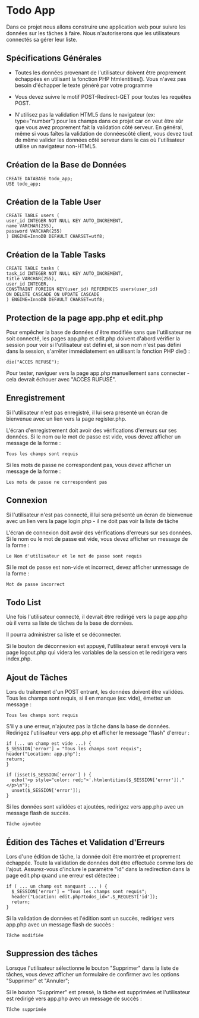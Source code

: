 # Todo App

Dans ce projet nous allons construire une application web pour suivre les données sur les tâches à faire. Nous n'autoriserons que les utilisateurs connectés sa gérer leur liste.

## Spécifications Générales

- Toutes les données provenant de l'utilisateur doivent être proprement échappées en utilisant la fonction PHP htmlentities(). Vous n'avez pas besoin d'échapper le texte généré par votre programme

- Vous devez suivre le motif POST-Redirect-GET pour toutes les requêtes POST.

- N'utilisez pas la validation HTML5 dans le navigateur (ex: type="number") pour les champs dans ce projet car on veut être sûr que vous avez proprement fait la validation côté serveur. En général, même si vous faîtes la validation de donnéescôté client, vous devez tout de même valider les données côté serveur dans le cas où l'utilisateur utilise un navigateur non-HTML5.

## Création de la Base de Données

```
CREATE DATABASE todo_app;
USE todo_app;
```

## Création de la Table User

```
CREATE TABLE users (
user_id INTEGER NOT NULL KEY AUTO_INCREMENT,
name VARCHAR(255),
password VARCHAR(255)
) ENGINE=InnoDB DEFAULT CHARSET=utf8;
```

## Création de la Table Tasks

```
CREATE TABLE tasks (
task_id INTEGER NOT NULL KEY AUTO_INCREMENT,
title VARCHAR(255),
user_id INTEGER,
CONSTRAINT FOREIGN KEY(user_id) REFERENCES users(user_id)
ON DELETE CASCADE ON UPDATE CASCADE
) ENGINE=InnoDB DEFAULT CHARSET=utf8;
```

## Protection de la page app.php et edit.php

Pour empêcher la base de données d'être modifiée sans que l'utilisateur ne soit connecté, les pages app.php et edit.php doivent d'abord vérifier la session pour voir si l'utilisateur est défini et, si son nom n'est pas défini dans la session, s'arrêter immédiatement en utilisant la fonction PHP die() :

```
die("ACCES REFUSÉ");
```

Pour tester, naviguer vers la page app.php manuellement sans connecter - cela devrait échouer avec "ACCES RUFUSÉ".

## Enregistrement

Si l'utilisateur n'est pas enregistré, il lui sera présenté un écran de bienvenue avec un lien vers la page register.php.

L'écran d'enregistrement doit avoir des vérifications d'erreurs sur ses données. Si le nom ou le mot de passe est vide, vous devez afficher un message de la forme :

```
Tous les champs sont requis
```

Si les mots de passe ne correspondent pas, vous devez afficher un message de la forme :

```
Les mots de passe ne correspondent pas
```

## Connexion

Si l'utilisateur n'est pas connecté, il lui sera présenté un écran de bienvenue avec un lien vers la page login.php - il ne doit pas voir la liste de tâche

L'écran de connexion doit avoir des vérifications d'erreurs sur ses données. Si le nom ou le mot de passe est vide, vous devez afficher un message de la forme :

```
Le Nom d'utilisateur et le mot de passe sont requis
```

Si le mot de passe est non-vide et incorrect, devez afficher unmessage de la forme :

```
Mot de passe incorrect
```

## Todo List

Une fois l'utilisateur connecté, il devrait être redirigé vers la page app.php où il verra sa liste de tâches de la base de données.

Il pourra administrer sa liste et se déconnecter.

Si le bouton de déconnexion est appuyé, l'utilisateur serait envoyé vers la page logout.php qui videra les variables de la session et le redirigera vers index.php.

## Ajout de Tâches

Lors du traîtement d'un POST entrant, les données doivent être validées. Tous les champs sont requis, si il en manque (ex: vide), émettez un message :

```
Tous les champs sont requis
```

S'il y a une erreur, n'ajoutez pas la tâche dans la base de données. Redirigez l'utilisateur vers app.php et afficher le message "flash" d'erreur :

```
if (... un champ est vide ...) {
$_SESSION['error'] = "Tous les champs sont requis";
header("Location: app.php");
return;
}
```

```
if (isset($_SESSION['error'] ) {
  echo('<p style="color: red;">'.htmlentities($_SESSION['error'])."</p>\n");
  unset($_SESSION['error']);
}
```

Si les données sont validées et ajoutées, redirigez vers app.php avec un message flash de succès.

```
Tâche ajoutée
```

## Édition des Tâches et Validation d'Erreurs

Lors d'une édition de tâche, la donnée doit être montrée et proprement échappée. Toute la validation de données doit être effectuée comme lors de l'ajout. Assurez-vous d'inclure le paramètre "id" dans la redirection dans la page edit.php quand une erreur est détectée :

```
if ( ... un champ est manquant ... ) {
  $_SESSION['error'] = "Tous les champs sont requis";
  header("Location: edit.php?todos_id=".$_REQUEST['id']);
  return;
}
```

Si la validation de données et l'édition sont un succès, redirigez vers app.php avec un message flash de succès :

```
Tâche modifiée
```

## Suppression des tâches

Lorsque l'utilisateur sélectionne le bouton "Supprimer" dans la liste de tâches, vous devez afficher un formulaire de confirmer avc les options "Supprimer" et "Annuler";

Si le bouton "Supprimer" est pressé, la tâche est supprimées et l'utilisateur est redirigé vers app.php avec un message de succès :

```
Tâche supprimée
```
